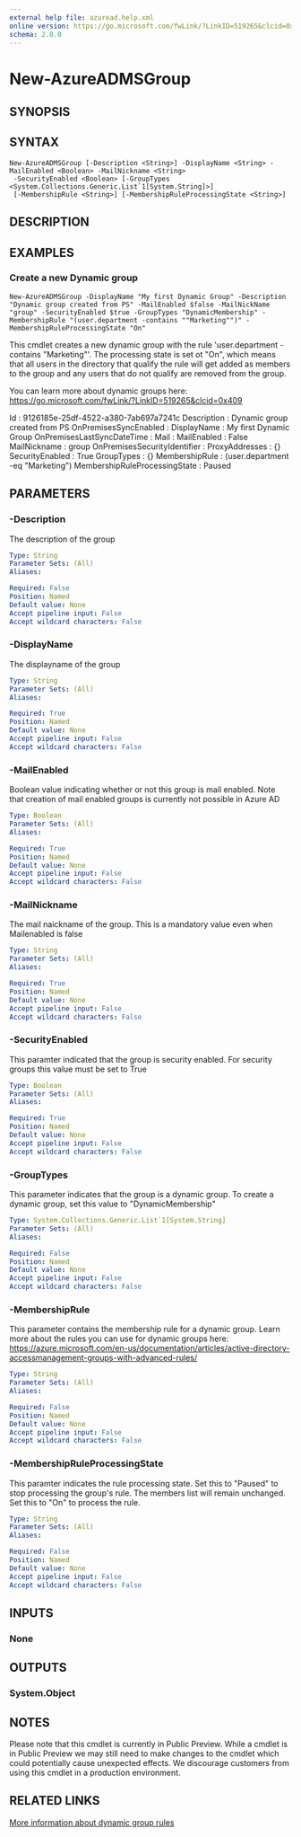 ```yaml
---
external help file: azuread.help.xml
online version: https://go.microsoft.com/fwLink/?LinkID=519265&clcid=0x409
schema: 2.0.0
---
```


# New-AzureADMSGroup

## SYNOPSIS

## SYNTAX

```
New-AzureADMSGroup [-Description <String>] -DisplayName <String> -MailEnabled <Boolean> -MailNickname <String>
 -SecurityEnabled <Boolean> [-GroupTypes <System.Collections.Generic.List`1[System.String]>]
 [-MembershipRule <String>] [-MembershipRuleProcessingState <String>]
```

## DESCRIPTION

## EXAMPLES

### Create a new Dynamic group
```
New-AzureADMSGroup -DisplayName "My first Dynamic Group" -Description "Dynamic group created from PS" -MailEnabled $false -MailNickName "group" -SecurityEnabled $true -GroupTypes "DynamicMembership" -MembershipRule "(user.department -contains ""Marketing"")" -MembershipRuleProcessingState "On"
```

This cmdlet creates a new dynamic group with the rule 'user.department -contains "Marketing"'.
The processing state is set ot "On", which means that all users in the directory that qualify the rule will get added as members to the group and any users that do not qualify are removed from the group.


You can learn more about dynamic groups here: https://go.microsoft.com/fwLink/?LinkID=519265&clcid=0x409


Id                            : 9126185e-25df-4522-a380-7ab697a7241c Description                   : Dynamic group created from PS OnPremisesSyncEnabled         : DisplayName                   : My first Dynamic Group OnPremisesLastSyncDateTime    : Mail                          : MailEnabled                   : False MailNickname                  : group OnPremisesSecurityIdentifier  : ProxyAddresses                : {} SecurityEnabled               : True GroupTypes                    : {} MembershipRule                : (user.department -eq "Marketing") MembershipRuleProcessingState : Paused

## PARAMETERS

### -Description
The description of the group

```yaml
Type: String
Parameter Sets: (All)
Aliases: 

Required: False
Position: Named
Default value: None
Accept pipeline input: False
Accept wildcard characters: False
```

### -DisplayName
The displayname of the group

```yaml
Type: String
Parameter Sets: (All)
Aliases: 

Required: True
Position: Named
Default value: None
Accept pipeline input: False
Accept wildcard characters: False
```

### -MailEnabled
Boolean value indicating whether or not this group is mail enabled.
Note that creation of mail enabled groups is currently not possible in Azure AD

```yaml
Type: Boolean
Parameter Sets: (All)
Aliases: 

Required: True
Position: Named
Default value: None
Accept pipeline input: False
Accept wildcard characters: False
```

### -MailNickname
The mail naickname of the group.
This is a mandatory value even when Mailenabled is false

```yaml
Type: String
Parameter Sets: (All)
Aliases: 

Required: True
Position: Named
Default value: None
Accept pipeline input: False
Accept wildcard characters: False
```

### -SecurityEnabled
This paramter indicated that the group is security enabled.
For security groups this value must be set to True

```yaml
Type: Boolean
Parameter Sets: (All)
Aliases: 

Required: True
Position: Named
Default value: None
Accept pipeline input: False
Accept wildcard characters: False
```

### -GroupTypes
This parameter indicates that the group is a dynamic group. 
To create a dynamic group, set this value to "DynamicMembership"

```yaml
Type: System.Collections.Generic.List`1[System.String]
Parameter Sets: (All)
Aliases: 

Required: False
Position: Named
Default value: None
Accept pipeline input: False
Accept wildcard characters: False
```

### -MembershipRule
This parameter contains the membership rule for a dynamic group.
Learn more about the rules you can use for dynamic groups here: https://azure.microsoft.com/en-us/documentation/articles/active-directory-accessmanagement-groups-with-advanced-rules/

```yaml
Type: String
Parameter Sets: (All)
Aliases: 

Required: False
Position: Named
Default value: None
Accept pipeline input: False
Accept wildcard characters: False
```

### -MembershipRuleProcessingState
This paramter indicates the rule processing state.
Set this to "Paused" to stop processing the group's rule.
The members list will remain unchanged.
Set this to "On" to process the rule.

```yaml
Type: String
Parameter Sets: (All)
Aliases: 

Required: False
Position: Named
Default value: None
Accept pipeline input: False
Accept wildcard characters: False
```

## INPUTS

### None

## OUTPUTS

### System.Object

## NOTES
Please note that this cmdlet is currently in Public Preview.
While a cmdlet is in Public Preview we may still need to make changes to the cmdlet which could potentially cause unexpected effects.
We discourage customers from using this cmdlet in a production environment.

## RELATED LINKS

[More information about dynamic group rules](https://go.microsoft.com/fwLink/?LinkID=519265&clcid=0x409)

